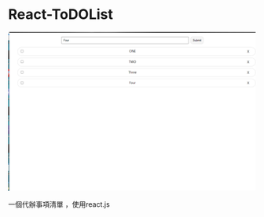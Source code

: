 # React-ToDOList
 
![Alt text](https://github.com/WilliamLin062/React-ToDOList/blob/master/priview1.PNG)

一個代辦事項清單 ，使用react.js